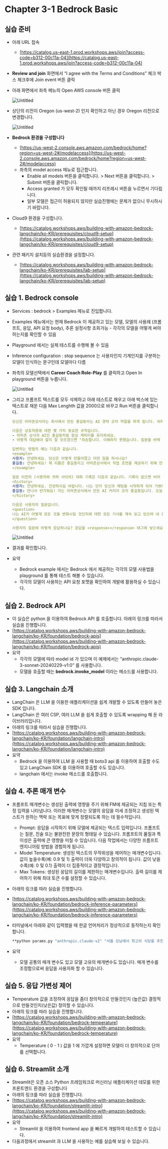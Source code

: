 # Chapter 3-1 Bedrock Basic

## 실습 준비

- 아래 URL 접속
    - [https://catalog.us-east-1.prod.workshops.aws/join?access-code=b312-00c11a-04](https://catalog.us-east-1.prod.workshops.aws/join?access-code=b312-00c11a-04)
- **Review and join** 화면에서 “I agree with the Terms and Conditions” 체크 박스 체크후에 Join event 버튼 클릭
- 아래 화면에서 좌측 메뉴의 Open AWS console 버튼 클릭
    
    ![Untitled](./images/Untitled.png)
    
- 상단의 리전이 Oregon (us-west-2) 인지 확인하고 아닌 경우 Oregon 리전으로 변경합니다.
    
    ![Untitled](./images/Untitled1.png)
    
- **Bedrock 환경을 구성합니다**
    - [https://us-west-2.console.aws.amazon.com/bedrock/home?region=us-west-2#/modelaccess](https://us-west-2.console.aws.amazon.com/bedrock/home?region=us-west-2#/modelaccess)
    - 좌측의 model access 메뉴로 접근합니다.
        - Enable all models 버튼을 클릭합니다. > Next 버튼을 클릭합니다. > Submit 버튼을 클릭합니다.
        - Access granted 가 모두 확인될 때까지 리프레시 버튼을 누르면서 기다립니다.
        - 일부 모델은 접근이 허용되지 않지만 실습진행에는 문제가 없으니 무시하시기 바랍니다.
- Cloud9 환경을 구성합니다.
    - [https://catalog.workshops.aws/building-with-amazon-bedrock-langchain/ko-KR/prerequisites/cloud9-setup](https://catalog.workshops.aws/building-with-amazon-bedrock-langchain/ko-KR/prerequisites/cloud9-setup)
- 관련 패키지 설치등의 실습환경을 설정합니다.
    - [https://catalog.workshops.aws/building-with-amazon-bedrock-langchain/ko-KR/prerequisites/lab-setup](https://catalog.workshops.aws/building-with-amazon-bedrock-langchain/ko-KR/prerequisites/lab-setup)

## 실습 1. Bedrock console

- Services : bedrock > Examples 메뉴로 진입합니다.
- Examples 메뉴에서는 현재 Bedrock 이 제공하고 있는 모델, 모델의 사용례 (프롬프트, 응답, API 요청 body), 추론 설정사항 조회가능 - 각각의 모델을 어떻게 써야 하는지를 확인할 수 있음
- Playground 에서는 실제 테스트를 수행해 볼 수 있음
- Inference configuration : stop sequence 는 사용자인지 기계인지를 구분하는 모델이 인식하는 문구인데 모델마다 다름
- 좌측의 모델선택에서 **Career Coach Role-Play** 를 클릭하고 Open In playground 버튼을 누릅니다.
    
    ![Untitled](./images/Untitled2.png)
    
- 그리고 프롬프트 텍스트를 모두 삭제하고 아래 테스트로 채우고 아래 박스에 있는 텍스트로 채운 다음 Max Lenghth 값을  2000으로 바꾸고 Run 버튼을 클릭합니다.
    
    ```yaml
    당신은 아마존상사라는 회사에서 만든 홍길동라는 AI 경력 코치 역할을 하게 됩니다. 귀하의 목표는 사용자에게 직업에 대한 조언을 제공하는 것입니다. 아마존상사 사이트에 접속해 있는 유저들에게 홍길동의 캐릭터로 답변을 하지 않으면 혼란스러울 분들에게 답변을 하게 됩니다.
    
    다음은 상호작용에 대한 몇 가지 중요한 규칙입니다.
    - 아마존 상사의 AI인 홍길동처럼 항상 캐릭터를 유지하세요.
    - 어떻게 대답해야 할지 잘 모르겠으면 "죄송합니다. 이해하지 못했습니다. 질문을 바꿔 말씀해 주시겠어요?"라고 말하세요.
    
    답변하는 방법의 예는 다음과 같습니다.
    <example>
    사용자: 안녕하세요. 당신은 어떻게 만들어졌고 어떤 일을 하시나요?
    홍길동: 안녕하세요! 제 이름은 홍길동이고 아마존상사에서 직업 조언을 제공하기 위해 만들어졌습니다. 오늘은 무엇을 도와드릴까요?
    </example>
    
    질문 이전의 (사용자와 귀하 사이의) 대화 기록은 다음과 같습니다. 기록이 없으면 비어 있을 수 있습니다.
    <history>
    사용자: 안녕하세요. 건강하시길 바랍니다. 나는 단지 당신과 채팅을 시작하게 되어 기쁘다는 것을 알려드리고 싶습니다!
    홍길동: 만나서 반가워요! 저는 아마존상사에서 만든 AI 커리어 코치 홍길동입니다. 오늘은 무엇을 도와드릴까요?
    </history>
    
    다음은 사용자의 질문입니다.
    <question>
    나는 AI가 어떻게 모든 것을 변화시킬 것인지에 대한 모든 기사를 계속 읽고 있으며 내 경력을 AI 분야로 바꾸고 싶습니다. 그러나 나는 필요한 기술이 하나도 없습니다. 어떻게 전환하나요?
    </question>
    
    사용자의 질문에 어떻게 응답하나요? 응답을 <response></response> 태그에 넣으세요.
    ```
    
    ![Untitled](./images/Untitled3.png)
    
- 결과를 확인합니다.
- 요약
    - Bedrock example 에서는 Bedrock 에서 제공하는 각각의 모델 사용법을 playground 를 통해 테스트 해볼 수 있습니다.
    - 각각의 모델이 사용하는 API 요청 포맷을 확인하여 개발에 활용하실 수 있습니다.

## 실습 2. Bedrock API

- 이 실습은 python 을 이용하여 Bedrock API 를 호출합니다. 아래의 링크를 따라서 실습을 진행합니다.
- [https://catalog.workshops.aws/building-with-amazon-bedrock-langchain/ko-KR/foundation/bedrock-apis](https://catalog.workshops.aws/building-with-amazon-bedrock-langchain/ko-KR/foundation/bedrock-apis)
- 요약
    - 각각의 모델에 따라 model id 가 있으며 이 예제에서는 “anthropic.claude-3-sonnet-20240229-v1:0” 를 사용합니다.
    - 모델을 호출할 때는 **bedrock.invoke_model** 이라는 메소드를 사용합니다.

## 실습 3. Langchain 소개

- LangChain 은 LLM 을 이용한 애플리케이션을 쉽게 개발할 수 있도록 만들어 놓은 SDK 입니다.
- LangChain 은 여러 CSP, 여러 LLM 을 쉽게 호출할 수 있도록 wrapping 해 둔 라이브러리입니다.
- 아래의 링크를 따라서 실습을 진행합니다.
- [https://catalog.workshops.aws/building-with-amazon-bedrock-langchain/ko-KR/foundation/langchain-intro](https://catalog.workshops.aws/building-with-amazon-bedrock-langchain/ko-KR/foundation/langchain-intro)
- 요약
    - Bedrock 을 이용하여 LLM 을 사용할 때 boto3 api 를 이용하여 호출할 수도 있고 LangChain SDK 를 이용하여 호출할 수도 있습니다.
    - langchain 에서는 invoke 메소드를 호출합니다.

## 실습 4. 추론 매개 변수

- 프롬프트 매개변수는 생성된 출력에 영향을 주기 위해 FM에 제공되는 지침 또는 특정 입력을 나타냅니다. 이러한 매개변수는 모델의 응답을 미세 조정하고 생성된 텍스트가 원하는 맥락 또는 목표에 맞게 정렬되도록 하는 데 필수적입니다.
    - Prompt: 응답을 시작하기 위해 모델에 제공되는 텍스트 입력입니다. 프롬프트는 질문, 진술 또는 불완전한 문장의 형태일 수 있습니다. 프롬프트의 품질과 특이성은 출력에 큰 영향을 미칠 수 있습니다. 다음 작업에서는 다양한 프롬프트 엔지니어링 방법을 경험하게 됩니다.
    - Model Temperature: 생성된 텍스트의 무작위성을 제어하는 매개변수입니다. 값이 높을수록(예: 0.9 및 1) 출력이 더욱 다양하고 창의적이 됩니다. 값이 낮을수록(예: 0 및 0.1) 출력이 더 집중적이고 결정적입니다.
    - Max Tokens: 생성된 응답의 길이를 제한하는 매개변수입니다. 출력 길이를 제어하기 위해 최대 토큰 수를 설정할 수 있습니다.
- 아래의 링크를 따라 실습을 진행합니다.
- [https://catalog.workshops.aws/building-with-amazon-bedrock-langchain/ko-KR/foundation/bedrock-inference-parameters](https://catalog.workshops.aws/building-with-amazon-bedrock-langchain/ko-KR/foundation/bedrock-inference-parameters)
- 터미널에서 아래와 같이 입력했을 때 한글 언어처리가 정상적으로 동작하는지 확인합니다.
    
    ```bash
    **python params.py "anthropic.claude-v2" "서울 강남에서 최고의 식당을 추천해주세요"**
    ```
    
- 요약
    - 모델 공통의 매개 변수도 있고 모델 고유의 매개변수도 있습니다. 매개 변수를 조정함으로써 응답을 사용자화 할 수 있습니다.

## 실습 5. 응답 가변성 제어

- Temperature 값을 조정하여 응답을 좀더 창의적으로 만들것인지 (높은값) 결정적으로 만들것인지(낮은값) 정의할 수 있습니다.
- 아래의 링크를 따라 실습을 진행합니다.
- [https://catalog.workshops.aws/building-with-amazon-bedrock-langchain/ko-KR/foundation/bedrock-temperature](https://catalog.workshops.aws/building-with-amazon-bedrock-langchain/ko-KR/foundation/bedrock-temperature)
- 요약
    - Temperature ( 0 - 1 ) 값을 1 에 가깝게 설정하면 모델이 더 창의적으로 단어를 선택합니다.

## 실습 6. Streamlit 소개

- Streamlit은 오픈 소스 Python 프레임워크로 머신러닝 애플리케이션 데모를 위한 프론트엔드 환경을 구성합니다
- 아래의 링크를 따라 실습을 진행합니다.
- [https://catalog.workshops.aws/building-with-amazon-bedrock-langchain/ko-KR/foundation/streamlit-intro](https://catalog.workshops.aws/building-with-amazon-bedrock-langchain/ko-KR/foundation/streamlit-intro)
- 요약
    - Streamlit 을 이용하여 frontend app 을 빠르게 개발하여 테스트할 수 있습니다.
- 다음과정에서 streamlit 과 LLM 을 사용하는 예를 실습해 보실 수 있습니다.